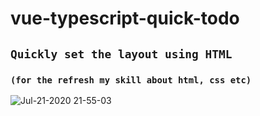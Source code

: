 # vue-typescript-quick-todo

## `Quickly set the layout using HTML`
### `(for the refresh my skill about html, css etc)`

![Jul-21-2020 21-55-03](https://user-images.githubusercontent.com/49154920/88057681-5f749000-cb9d-11ea-9d85-92d641540fd0.gif)
